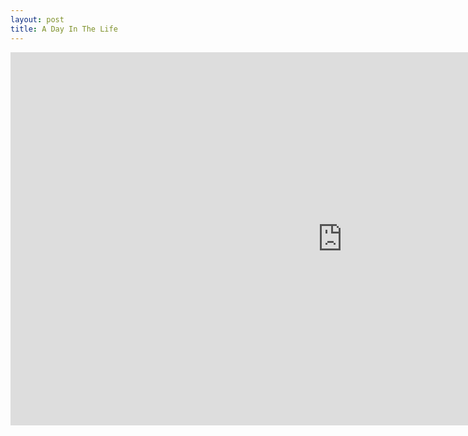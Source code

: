 ```yaml
---
layout: post
title: A Day In The Life
---
```


<iframe width="1061" height="597" src="https://www.youtube.com/embed/tku_tPeApV4" frameborder="0" allow="accelerometer; autoplay; clipboard-write; encrypted-media; gyroscope; picture-in-picture" allowfullscreen></iframe>